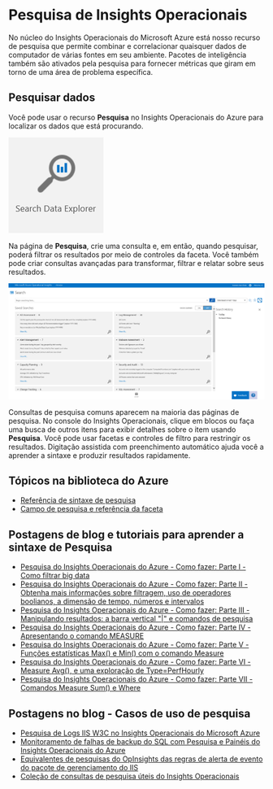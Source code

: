 ﻿<properties 
	pageTitle="Pesquisa de Insights Operacionais" 
	description="Você pode usar o recurso de Pesquisa no Insights Operacionais do Azure para encontrar os dados que está procurando" 
	services="operational-insights" 
	documentationCenter="" 
	authors="bandersmsft" 
	manager="jwhit" 
	editor=""/>

<tags 
	ms.service="operational-insights" 
	ms.workload="na" 
	ms.tgt_pltfrm="na" 
	ms.devlang="na" 
	ms.topic="article" 
	ms.date="03/20/2015" 
	ms.author="banders"/>

# Pesquisa de Insights Operacionais
No núcleo do Insights Operacionais do Microsoft Azure está nosso recurso de pesquisa que permite combinar e correlacionar quaisquer dados de computador de várias fontes em seu ambiente. Pacotes de inteligência também são ativados pela pesquisa para fornecer métricas que giram em torno de uma área de problema específica.


## Pesquisar dados
Você pode usar o recurso **Pesquisa** no Insights Operacionais do Azure para localizar os dados que está procurando. 

![Imagem do bloco Pesquisa](./media/operational-insights-search/overview-search.png)

Na página de **Pesquisa**, crie uma consulta e, em então, quando pesquisar, poderá filtrar os resultados por meio de controles da faceta. Você também pode criar consultas avançadas para transformar, filtrar e relatar sobre seus resultados.

![Imagem da página de Pesquisa](./media/operational-insights-search/search-01.png)

Consultas de pesquisa comuns aparecem na maioria das páginas de pesquisa. No console do Insights Operacionais, clique em blocos ou faça uma busca de outros itens para exibir detalhes sobre o item usando **Pesquisa**.
Você pode usar facetas e controles de filtro para restringir os resultados. Digitação assistida com preenchimento automático ajuda você a aprender a sintaxe e produzir resultados rapidamente.

## Tópicos na biblioteca do Azure 
- [Referência de sintaxe de pesquisa](https://msdn.microsoft.com/library/azure/dn884655.aspx  "Search Syntax Reference")
- [Campo de pesquisa e referência da faceta](https://msdn.microsoft.com/library/azure/dn884648.aspx "Search field and facet reference")
 
 
## Postagens de blog e tutoriais para aprender a sintaxe de Pesquisa
- [Pesquisa do Insights Operacionais do Azure - Como fazer: Parte I - Como filtrar big data](http://blogs.msdn.com/b/dmuscett/archive/2014/10/19/advisor-search-first-steps-how-to-filter-data-part-i.aspx)
- [Pesquisa do Insights Operacionais do Azure - Como fazer: Parte II - Obtenha mais informações sobre filtragem, uso de operadores boolianos, a dimensão de tempo, números e intervalos](http://blogs.msdn.com/b/dmuscett/archive/2014/10/19/advisor-search-how-to-part-ii-more-on-filtering-using-boolean-operators-and-the-time-dimension.aspx)
- [Pesquisa do Insights Operacionais do Azure - Como fazer: Parte III - Manipulando resultados: a barra vertical "|" e comandos de pesquisa](http://blogs.msdn.com/b/dmuscett/archive/2014/10/19/advisor-search-how-to-part-iii-manipulating-results-the-pipeline-and-search-commands.aspx)
- [Pesquisa do Insights Operacionais do Azure - Como fazer: Parte IV - Apresentando o comando MEASURE](http://blogs.msdn.com/b/dmuscett/archive/2014/10/29/operational-insights-search-how-to-part-iv-introducing-the-measure-command.aspx)
- [Pesquisa do Insights Operacionais do Azure - Como fazer: Parte V - Funções estatísticas Max() e Min() com o comando Measure](http://blogs.msdn.com/b/dmuscett/archive/2014/10/29/azure-operational-insights-search-howto-part-v-max-and-min-statistical-functions-with-measure-command.aspx)
- [Pesquisa do Insights Operacionais do Azure - Como fazer: Parte VI - Measure Avg(), e uma exploração de Type=PerfHourly](http://blogs.msdn.com/b/dmuscett/archive/2014/10/31/azure-operational-insights-search-how-to-part-vi-measure-avg-and-an-exploration-of-type-perfhourly.aspx)
- [Pesquisa do Insights Operacionais do Azure - Como fazer: Parte VII - Comandos Measure Sum() e Where](http://blogs.msdn.com/b/dmuscett/archive/2014/11/10/azure-operational-insights-search-hot-to-part-vii-measure-sum-and-where-command.aspx)

## Postagens no blog - Casos de uso de pesquisa
- [Pesquisa de Logs IIS W3C no Insights Operacionais do Microsoft Azure](http://blogs.msdn.com/b/dmuscett/archive/2014/09/20/w3c-iis-logs-search-in-system-center-advisor-limited-preview.aspx)
- [Monitoramento de falhas de backup do SQL com Pesquisa e Painéis do Insights Operacionais do Azure](http://blogs.msdn.com/b/dmuscett/archive/2015/02/21/monitoring-sql-backup-failures-with-azure-operational-insights-search-and-dashboards.aspx)
- [Equivalentes de pesquisas do OpInsights das regras de alerta de evento do pacote de gerenciamento do IIS](http://blogs.msdn.com/b/dmuscett/archive/2014/11/05/iis-mp-event-alerting-rules-s-opinsights-searches-equivalents.aspx)
- [Coleção de consultas de pesquisa úteis do Insights Operacionais](http://blogs.msdn.com/b/dmuscett/archive/2014/10/19/advisor-searches-collection.aspx)

<!--HONumber=52-->